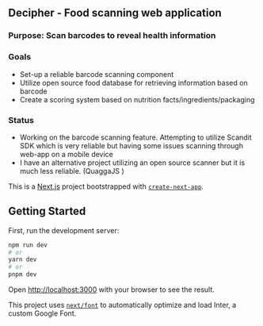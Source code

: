## Decipher - Food scanning web application
### Purpose: Scan barcodes to reveal health information

### Goals
- Set-up a reliable barcode scanning component
- Utilize open source food database for retrieving information based on barcode
- Create a scoring system based on nutrition facts/ingredients/packaging

### Status
- Working on the barcode scanning feature. Attempting to utilize Scandit SDK which is very reliable but having some issues scanning through web-app on a mobile device
- I have an alternative project utilizing an open source scanner but it is much less reliable. (QuaggaJS )

This is a [Next.js](https://nextjs.org/) project bootstrapped with [`create-next-app`](https://github.com/vercel/next.js/tree/canary/packages/create-next-app).

## Getting Started

First, run the development server:

```bash
npm run dev
# or
yarn dev
# or
pnpm dev
```

Open [http://localhost:3000](http://localhost:3000) with your browser to see the result.

This project uses [`next/font`](https://nextjs.org/docs/basic-features/font-optimization) to automatically optimize and load Inter, a custom Google Font.